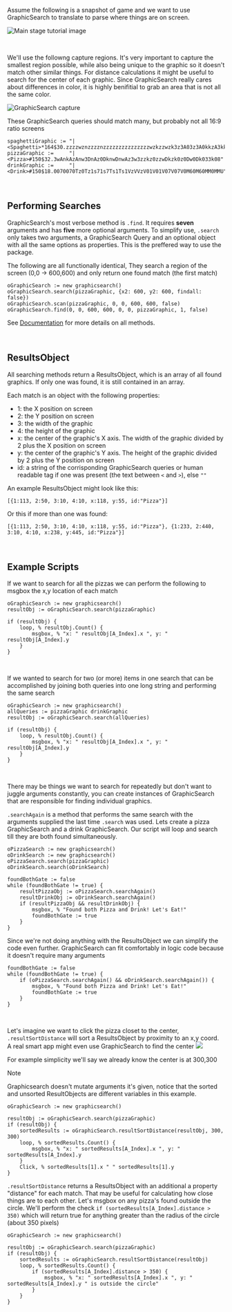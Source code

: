 Assume the following is a snapshot of game and we want to use GraphicSearch to translate to parse where things are on screen.

![Main stage tutorial image](https://chunjee.github.io/graphicsearch.ahk/assets/tutorial-1.png)


<br>

We'll use the followng capture regions. It's very important to capture the smallest region possible, while also being unique to the graphic so it doesn't match other similar things. For distance calculations it might be useful to search for the center of each graphic. Since GraphicSearch really cares about differences in color, it is highly benifitial to grab an area that is not all the same color.

![GraphicSearch capture](https://chunjee.github.io/graphicsearch.ahk/assets/tutorial-2.png)

These GraphicSearch queries should match many, but probably not all 16:9 ratio screens

```autohotkey
spaghettiGraphic :=	"|<Spaghetti>*164$30.zzzzwznzzzznzzzzzzzzzzzzzzzwzkzzwzk3z3A03z3A0kkzA3kkzA3A03AAA03AAnkAnAnkAnAA3kn0U"
pizzaGraphic :=		"|<Pizza>#150$32.3wAnkAzAnw3DnAz0DknwDnwAz3w3zzkz0zzwDkzk0z0Dw0Dk033k08"
drinkGraphic :=		"|<Drink>#150$18.0070070Tz0Tz1s71s7Ts1Ts1VzVVzV01V01V07V07V0M60M60MM0MMU"
```


<br>

## Performing Searches

GraphicSearch's most verbose method is `.find`. It requires **seven** arguments and has **five** more optional arguments.
To simplify use, `.search` only takes two arguments, a GraphicSearch Query and an optional object with all the same options as properties. This is the preffered way to use the package.

The following are all functionally identical, They search a region of the screen (0,0 -> 600,600) and only return one found match (the first match)


```autohotkey
oGraphicSearch := new graphicsearch()
oGraphicSearch.search(pizzaGraphic, {x2: 600, y2: 600, findall: false})
oGraphicSearch.scan(pizzaGraphic, 0, 0, 600, 600, false)
oGraphicSearch.find(0, 0, 600, 600, 0, 0, pizzaGraphic, 1, false)
```

See [Documentation](/en/docs) for more details on all methods.


<br>

## ResultsObject

All searching methods return a ResultsObject, which is an array of all found graphics. If only one was found, it is still contained in an array.

Each match is an object with the following properties:
- 1: the X position on screen
- 2: the Y position on screen
- 3: the width of the graphic
- 4: the height of the graphic
- x: the center of the graphic's X axis. The width of the graphic divided by 2 plus the X position on screen
- y: the center of the graphic's Y axis. The height of the graphic divided by 2 plus the Y position on screen
- id: a string of the corrisponding GraphicSearch queries or human readable tag if one was present (the text between `<` and `>`), else `""`

An example ResultsObject might look like this:
```autohotkey
[{1:113, 2:50, 3:10, 4:10, x:118, y:55, id:"Pizza"}]
```
Or this if more than one was found:
```autohotkey
[{1:113, 2:50, 3:10, 4:10, x:118, y:55, id:"Pizza"}, {1:233, 2:440, 3:10, 4:10, x:238, y:445, id:"Pizza"}]
```


<br>

## Example Scripts

If we want to search for all the pizzas we can perform the following to msgbox the x,y location of each match

```autohotkey
oGraphicSearch := new graphicsearch()
resultObj := oGraphicSearch.search(pizzaGraphic)

if (resultObj) {
	loop, % resultObj.Count() {
		msgbox, % "x: " resultObj[A_Index].x ", y: " resultObj[A_Index].y
	}
}
```

<br>

If we wanted to search for two (or more) items in one search that can be accomplished by joining both queries into one long string and performing the same search

```autohotkey
oGraphicSearch := new graphicsearch()
allQueries := pizzaGraphic drinkGraphic
resultObj := oGraphicSearch.search(allQueries)

if (resultObj) {
	loop, % resultObj.Count() {
		msgbox, % "x: " resultObj[A_Index].x ", y: " resultObj[A_Index].y
	}
}
```


<br>

There may be things we want to search for repeatedly but don't want to juggle arguments constantly, you can create instances of GraphicSearch that are responsible for finding individual graphics.

`.searchAgain` is a method that performs the same search with the arguments supplied the last time `.search` was used. Lets create a pizza GraphicSearch and a drink GraphicSearch. Our script will loop and search till they are both found simultaneously.

```autohotkey
oPizzaSearch := new graphicsearch()
oDrinkSearch := new graphicsearch()
oPizzaSearch.search(pizzaGraphic)
oDrinkSearch.search(oDrinkSearch)

foundBothGate := false
while (foundBothGate != true) {
	resultPizzaObj := oPizzaSearch.searchAgain()
	resultDrinkObj := oDrinkSearch.searchAgain()
	if (resultPizzaObj && resultDrinkObj) {
		msgbox, % "Found both Pizza and Drink! Let's Eat!"
		foundBothGate := true
	}
}
```

Since we're not doing anything with the ResultsObject we can simplify the code even further. GraphicSearch can fit comfortably in logic code because it doesn't require many arguments

```autohotkey
foundBothGate := false
while (foundBothGate != true) {
	if (oPizzaSearch.searchAgain() && oDrinkSearch.searchAgain()) {
		msgbox, % "Found both Pizza and Drink! Let's Eat!"
		foundBothGate := true
	}
}
```

<br>

Let's imagine we want to click the pizza closet to the center, `.resultSortDistance` will sort a ResultsObject by proximity to an x,y coord. A real smart app might even use GraphicSearch to find the center <img src = 'assets/emojii/smart.png'>

For example simplicity we'll say we already know the center is at 300,300

> [!Note]
> Graphicsearch doesn't mutate arguments it's given, notice that the sorted and unsorted ResultObjects are different variables in this example.

```autohotkey
oGraphicSearch := new graphicsearch()

resultObj := oGraphicSearch.search(pizzaGraphic)
if (resultObj) {
	sortedResults := oGraphicSearch.resultSortDistance(resultObj, 300, 300)
	loop, % sortedResults.Count() {
		msgbox, % "x: " sortedResults[A_Index].x ", y: " sortedResults[A_Index].y
	}
	Click, % sortedResults[1].x " " sortedResults[1].y
}
```

`.resultSortDistance` returns a ResultsObject with an additional a property "distance" for each match. That may be useful for calculating how close things are to each other. Let's msgbox on any pizza's found outside the circle. We'll perform the check `if (sortedResults[A_Index].distance > 350)` which will return true for anything greater than the radius of the circle (about 350 pixels)

```autohotkey
oGraphicSearch := new graphicsearch()

resultObj := oGraphicSearch.search(pizzaGraphic)
if (resultObj) {
	sortedResults := oGraphicSearch.resultSortDistance(resultObj)
	loop, % sortedResults.Count() {
		if (sortedResults[A_Index].distance > 350) {
			msgbox, % "x: " sortedResults[A_Index].x ", y: " sortedResults[A_Index].y " is outside the circle"
		}
	}
}
```
